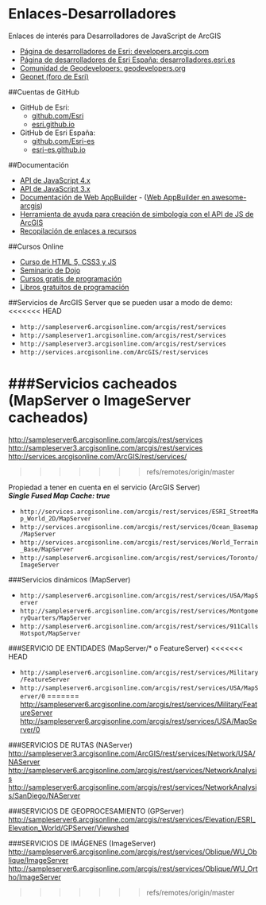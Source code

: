 # Enlaces-Desarrolladores
Enlaces de interés para Desarrolladores de JavaScript de ArcGIS

* [Página de desarrolladores de Esri: developers.arcgis.com](https://developers.arcgis.com/)
* [Página de desarrolladores de Esri España: desarrolladores.esri.es](http://desarrolladores.esri.es/)
* [Comunidad de Geodevelopers: geodevelopers.org](http://geodevelopers.org/)
* [Geonet (foro de Esri)](https://geonet.esri.com/)

##Cuentas de GitHub
* GitHub de Esri: 
  * [github.com/Esri](https://github.com/Esri/) 
  * [esri.github.io](http://esri.github.io/)
* GitHub de Esri España: 
  * [github.com/Esri-es](https://github.com/Esri-es) 
  * [esri-es.github.io](http://esri-es.github.io/)

##Documentación 
* [API de JavaScript 4.x](https://developers.arcgis.com/javascript/)
* [API de JavaScript 3.x](https://developers.arcgis.com/javascript/3/)
* [Documentación de Web AppBuilder](https://developers.arcgis.com/web-appbuilder/) - ([Web AppBuilder en awesome-arcgis](https://hhkaos.github.io/awesome-arcgis/front-end/technologies/dojo/web-appbuilder/))
* [Herramienta de ayuda para creación de simbología con el API de JS de ArcGIS](https://developers.arcgis.com/javascript/3/samples/playground/index.html)
* [Recopilación de enlaces a recursos](https://hhkaos.github.io/awesome-arcgis/front-end/technologies/)

##Cursos Online

* [Curso de HTML 5, CSS3 y JS](http://www.cursohtml5desdecero.com/)
* [Seminario de Dojo](https://mundogister.gitbooks.io/seminario_dojo/content/)
* [Cursos gratis de programación](http://desarrolladores.esri.es/cursos-y-libros-gratuitos-de-programacion/)
* [Libros gratuitos de programación](https://github.com/vhf/free-programming-books/blob/master/free-programming-books-es.md)

##Servicios de ArcGIS Server que se pueden usar a modo de demo:
<<<<<<< HEAD
* ```http://sampleserver6.arcgisonline.com/arcgis/rest/services```
* ```http://sampleserver1.arcgisonline.com/arcgis/rest/services```
* ```http://sampleserver3.arcgisonline.com/arcgis/rest/services```
* ```http://services.arcgisonline.com/ArcGIS/rest/services```

###Servicios cacheados (MapServer o ImageServer cacheados)  
=======
http://sampleserver6.arcgisonline.com/arcgis/rest/services    
http://sampleserver3.arcgisonline.com/arcgis/rest/services  
http://services.arcgisonline.com/ArcGIS/rest/services/  
>>>>>>> refs/remotes/origin/master

Propiedad a tener en cuenta en el servicio (ArcGIS Server)  
___Single Fused Map Cache: true___  
* ```http://services.arcgisonline.com/arcgis/rest/services/ESRI_StreetMap_World_2D/MapServer```
* ```http://services.arcgisonline.com/arcgis/rest/services/Ocean_Basemap/MapServer```
* ```http://services.arcgisonline.com/arcgis/rest/services/World_Terrain_Base/MapServer```
* ```http://sampleserver6.arcgisonline.com/arcgis/rest/services/Toronto/ImageServer```

###Servicios dinámicos (MapServer)
* ```http://sampleserver6.arcgisonline.com/arcgis/rest/services/USA/MapServer```
* ```http://sampleserver6.arcgisonline.com/arcgis/rest/services/MontgomeryQuarters/MapServer```
* ```http://sampleserver6.arcgisonline.com/arcgis/rest/services/911CallsHotspot/MapServer```

###SERVICIO DE ENTIDADES (MapServer/* o FeatureServer)
<<<<<<< HEAD
* ```http://sampleserver6.arcgisonline.com/arcgis/rest/services/Military/FeatureServer```
* ```http://sampleserver6.arcgisonline.com/arcgis/rest/services/USA/MapServer/0```
=======
http://sampleserver6.arcgisonline.com/arcgis/rest/services/Military/FeatureServer  
http://sampleserver6.arcgisonline.com/arcgis/rest/services/USA/MapServer/0 

###SERVICIOS DE RUTAS (NAServer)  
http://sampleserver3.arcgisonline.com/ArcGIS/rest/services/Network/USA/NAServer  
http://sampleserver6.arcgisonline.com/arcgis/rest/services/NetworkAnalysis  
http://sampleserver6.arcgisonline.com/arcgis/rest/services/NetworkAnalysis/SanDiego/NAServer

###SERVICIOS DE GEOPROCESAMIENTO (GPServer)  
http://sampleserver6.arcgisonline.com/arcgis/rest/services/Elevation/ESRI_Elevation_World/GPServer/Viewshed

###SERVICIOS DE IMÁGENES (ImageServer)
http://sampleserver6.arcgisonline.com/arcgis/rest/services/Oblique/WU_Oblique/ImageServer  
http://sampleserver6.arcgisonline.com/arcgis/rest/services/Oblique/WU_Ortho/ImageServer  

>>>>>>> refs/remotes/origin/master
